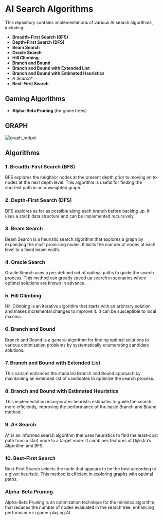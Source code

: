 
# AI Search Algorithms

This repository contains implementations of various AI search algorithms, including:

- **Breadth-First Search (BFS)**
- **Depth-First Search (DFS)**
- **Beam Search**
- **Oracle Search**
- **Hill Climbing**
- **Branch and Bound**
- **Branch and Bound with Extended List**
- **Branch and Bound with Estimated Heuristics**
- **A* Search**
- **Best-First Search**
## Gaming Algorithms
- **Alpha-Beta Pruning** (for game trees)
## GRAPH
![graph_output](https://github.com/user-attachments/assets/6b269fa7-5c5e-418b-912f-e28692e9b366)


## Algorithms

### 1. Breadth-First Search (BFS)

BFS explores the neighbor nodes at the present depth prior to moving on to nodes at the next depth level. This algorithm is useful for finding the shortest path in an unweighted graph.

### 2. Depth-First Search (DFS)

DFS explores as far as possible along each branch before backing up. It uses a stack data structure and can be implemented recursively.

### 3. Beam Search

Beam Search is a heuristic search algorithm that explores a graph by expanding the most promising nodes. It limits the number of nodes at each level to a fixed beam width.

### 4. Oracle Search

Oracle Search uses a pre-defined set of optimal paths to guide the search process. This method can greatly speed up search in scenarios where optimal solutions are known in advance.

### 5. Hill Climbing

Hill Climbing is an iterative algorithm that starts with an arbitrary solution and makes incremental changes to improve it. It can be susceptible to local maxima.

### 6. Branch and Bound

Branch and Bound is a general algorithm for finding optimal solutions to various optimization problems by systematically enumerating candidate solutions.

### 7. Branch and Bound with Extended List

This variant enhances the standard Branch and Bound approach by maintaining an extended list of candidates to optimize the search process.

### 8. Branch and Bound with Estimated Heuristics

This implementation incorporates heuristic estimates to guide the search more efficiently, improving the performance of the basic Branch and Bound method.

### 9. A* Search

A* is an informed search algorithm that uses heuristics to find the least-cost path from a start node to a target node. It combines features of Dijkstra’s Algorithm and BFS.

### 10. Best-First Search

Best-First Search selects the node that appears to be the best according to a given heuristic. This method is efficient in exploring graphs with optimal paths.


###  Alpha-Beta Pruning

Alpha-Beta Pruning is an optimization technique for the minimax algorithm that reduces the number of nodes evaluated in the search tree, enhancing performance in game-playing AI.
